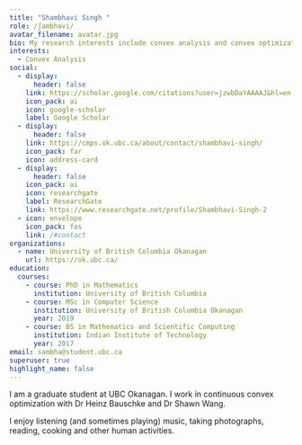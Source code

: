 ```yaml
---
title: "Shambhavi Singh "
role: /ʃambhəvi/
avatar_filename: avatar.jpg
bio: My research interests include convex analysis and convex optimization
interests:
  - Convex Analysis
social:
  - display:
      header: false
    link: https://scholar.google.com/citations?user=jzwbDaYAAAAJ&hl=en
    icon_pack: ai
    icon: google-scholar
    label: Google Scholar
  - display:
      header: false
    link: https://cmps.ok.ubc.ca/about/contact/shambhavi-singh/
    icon_pack: far
    icon: address-card
  - display:
      header: false
    icon_pack: ai
    icon: researchgate
    label: ResearchGate
    link: https://www.researchgate.net/profile/Shambhavi-Singh-2
  - icon: envelope
    icon_pack: fas
    link: /#contact
organizations:
  - name: University of British Columbia Okanagan
    url: https://ok.ubc.ca/
education:
  courses:
    - course: PhD in Mathematics
      institution: University of British Columbia
    - course: MSc in Computer Science
      institution: University of British Columbia Okanagan
      year: 2019
    - course: BS in Mathematics and Scientific Computing
      institution: Indian Institute of Technology
      year: 2017
email: sambha@student.ubc.ca
superuser: true
highlight_name: false
---
```

I am a graduate student at UBC Okanagan. I work in continuous convex optimization with Dr Heinz Bauschke and Dr Shawn Wang.

I enjoy listening (and sometimes playing) music, taking photographs, reading, cooking and other human activities.